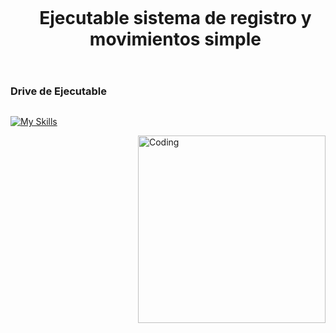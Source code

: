 <!--h1 without bottom border-->
<div id="user-content-toc">
  <ul align="center">
    <summary><h1 style="display: inline-block">Ejecutable sistema de registro y movimientos simple</h1></summary>
  </ul>
  
</div>
<h3 style="display: inline-block">Drive de Ejecutable</h3>

  [![My Skills](https://skillicons.dev/icons?i=java&perline=3)](https://drive.google.com/file/d/12uBRYg5E6VVUr4l5I8vFbOG9XvfQMpIU/view?usp=drive_link)

<img align="right" alt="Coding" width="300" src="https://i.pinimg.com/originals/81/17/8b/81178b47a8598f0c81c4799f2cdd4057.gif">
</ul>
